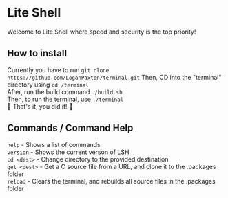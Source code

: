 # Lite Shell
Welcome to Lite Shell where speed and security is the top priority!

## How to install
Currently you have to run `git clone https://github.com/LoganPaxton/terminal.git`
Then, CD into the "terminal" directory using `cd /terminal`  
After, run the build command `./build.sh`  
Then, to run the terminal, use `./terminal`  
:tada: That's it, you did it! :tada:

## Commands / Command Help
`help` - Shows a list of commands  
`version` - Shows the current verson of LSH  
`cd <dest>` - Change directory to the provided destination  
`get <dest>` - Get a C source file from a URL, and clone it to the .packages folder  
`reload` - Clears the terminal, and rebuilds all source files in the .packages folder  
